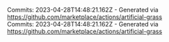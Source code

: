 Commits: 2023-04-28T14:48:21.162Z - Generated via https://github.com/marketplace/actions/artificial-grass
<br>
Commits: 2023-04-28T14:48:21.162Z - Generated via https://github.com/marketplace/actions/artificial-grass
<br>

